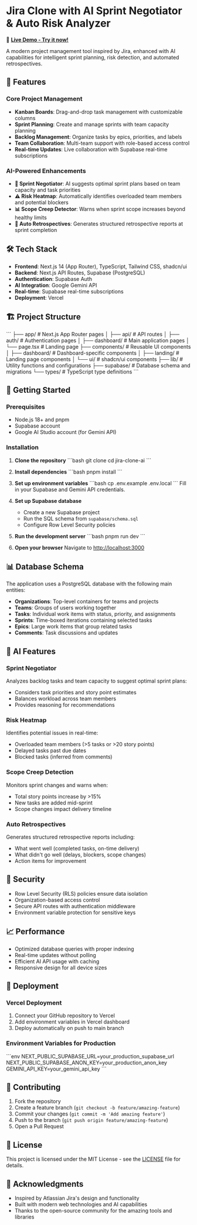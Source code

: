 # Jira Clone with AI Sprint Negotiator & Auto Risk Analyzer

🚀 **[Live Demo - Try it now!](https://jira-sepia.vercel.app/)**

A modern project management tool inspired by Jira, enhanced with AI capabilities for intelligent sprint planning, risk detection, and automated retrospectives.

## 🚀 Features

### Core Project Management

- **Kanban Boards**: Drag-and-drop task management with customizable columns
- **Sprint Planning**: Create and manage sprints with team capacity planning
- **Backlog Management**: Organize tasks by epics, priorities, and labels
- **Team Collaboration**: Multi-team support with role-based access control
- **Real-time Updates**: Live collaboration with Supabase real-time subscriptions

### AI-Powered Enhancements

- **🤖 Sprint Negotiator**: AI suggests optimal sprint plans based on team capacity and task priorities
- **⚠️ Risk Heatmap**: Automatically identifies overloaded team members and potential blockers
- **📊 Scope Creep Detector**: Warns when sprint scope increases beyond healthy limits
- **📜 Auto Retrospectives**: Generates structured retrospective reports at sprint completion

## 🛠 Tech Stack

- **Frontend**: Next.js 14 (App Router), TypeScript, Tailwind CSS, shadcn/ui
- **Backend**: Next.js API Routes, Supabase (PostgreSQL)
- **Authentication**: Supabase Auth
- **AI Integration**: Google Gemini API
- **Real-time**: Supabase real-time subscriptions
- **Deployment**: Vercel

## 🏗 Project Structure

\`\`\`
├── app/ # Next.js App Router pages
│ ├── api/ # API routes
│ ├── auth/ # Authentication pages
│ ├── dashboard/ # Main application pages
│ └── page.tsx # Landing page
├── components/ # Reusable UI components
│ ├── dashboard/ # Dashboard-specific components
│ ├── landing/ # Landing page components
│ └── ui/ # shadcn/ui components
├── lib/ # Utility functions and configurations
├── supabase/ # Database schema and migrations
└── types/ # TypeScript type definitions
\`\`\`

## 🚀 Getting Started

### Prerequisites

- Node.js 18+ and pnpm
- Supabase account
- Google AI Studio account (for Gemini API)

### Installation

1. **Clone the repository**
   \`\`\`bash
   git clone <repository-url>
   cd jira-clone-ai
   \`\`\`

2. **Install dependencies**
   \`\`\`bash
   pnpm install
   \`\`\`

3. **Set up environment variables**
   \`\`\`bash
   cp .env.example .env.local
   \`\`\`
   Fill in your Supabase and Gemini API credentials.

4. **Set up Supabase database**

   - Create a new Supabase project
   - Run the SQL schema from `supabase/schema.sql`
   - Configure Row Level Security policies

5. **Run the development server**
   \`\`\`bash
   pnpm run dev
   \`\`\`

6. **Open your browser**
   Navigate to [http://localhost:3000](http://localhost:3000)

## 📊 Database Schema

The application uses a PostgreSQL database with the following main entities:

- **Organizations**: Top-level containers for teams and projects
- **Teams**: Groups of users working together
- **Tasks**: Individual work items with status, priority, and assignments
- **Sprints**: Time-boxed iterations containing selected tasks
- **Epics**: Large work items that group related tasks
- **Comments**: Task discussions and updates

## 🤖 AI Features

### Sprint Negotiator

Analyzes backlog tasks and team capacity to suggest optimal sprint plans:

- Considers task priorities and story point estimates
- Balances workload across team members
- Provides reasoning for recommendations

### Risk Heatmap

Identifies potential issues in real-time:

- Overloaded team members (>5 tasks or >20 story points)
- Delayed tasks past due dates
- Blocked tasks (inferred from comments)

### Scope Creep Detection

Monitors sprint changes and warns when:

- Total story points increase by >15%
- New tasks are added mid-sprint
- Scope changes impact delivery timeline

### Auto Retrospectives

Generates structured retrospective reports including:

- What went well (completed tasks, on-time delivery)
- What didn't go well (delays, blockers, scope changes)
- Action items for improvement

## 🔐 Security

- Row Level Security (RLS) policies ensure data isolation
- Organization-based access control
- Secure API routes with authentication middleware
- Environment variable protection for sensitive keys

## 📈 Performance

- Optimized database queries with proper indexing
- Real-time updates without polling
- Efficient AI API usage with caching
- Responsive design for all device sizes

## 🚀 Deployment

### Vercel Deployment

1. Connect your GitHub repository to Vercel
2. Add environment variables in Vercel dashboard
3. Deploy automatically on push to main branch

### Environment Variables for Production

\`\`\`env
NEXT_PUBLIC_SUPABASE_URL=your_production_supabase_url
NEXT_PUBLIC_SUPABASE_ANON_KEY=your_production_anon_key
GEMINI_API_KEY=your_gemini_api_key
\`\`\`

## 🤝 Contributing

1. Fork the repository
2. Create a feature branch (`git checkout -b feature/amazing-feature`)
3. Commit your changes (`git commit -m 'Add amazing feature'`)
4. Push to the branch (`git push origin feature/amazing-feature`)
5. Open a Pull Request

## 📝 License

This project is licensed under the MIT License - see the [LICENSE](LICENSE) file for details.

## 🙏 Acknowledgments

- Inspired by Atlassian Jira's design and functionality
- Built with modern web technologies and AI capabilities
- Thanks to the open-source community for the amazing tools and libraries
